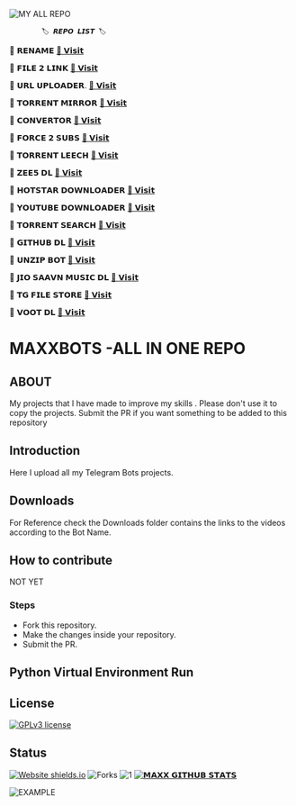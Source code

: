 

![MY ALL REPO](https://telegra.ph/file/bd0ac21d16a564796ecf4.png)


            🏷️ 𝙍𝙀𝙋𝙊 𝙇𝙄𝙎𝙏 🏷️

🔷 𝗥𝗘𝗡𝗔𝗠𝗘 [📨 𝗩𝗶𝘀𝗶𝘁](https://github.com/MaxxRepoHub/MAXX_ALL_REPO/tree/MaxxRename)

🔷 𝗙𝗜𝗟𝗘 𝟮 𝗟𝗜𝗡𝗞 [📨 𝗩𝗶𝘀𝗶𝘁](https://github.com/MaxxRepoHub/MAXX_ALL_REPO/tree/MaxxFile2Link)

🔷 𝗨𝗥𝗟 𝗨𝗣𝗟𝗢𝗔𝗗𝗘𝗥. [📨 𝗩𝗶𝘀𝗶𝘁 ](https://github.com/MaxxRepoHub/MAXX_ALL_REPO)

🔷 𝗧𝗢𝗥𝗥𝗘𝗡𝗧 𝗠𝗜𝗥𝗥𝗢𝗥 [📨 𝗩𝗶𝘀𝗶𝘁 ](https://github.com/MaxxRepoHub/MAXX_ALL_REPO/tree/Torrent-Mirror)

🔷 𝗖𝗢𝗡𝗩𝗘𝗥𝗧𝗢𝗥 [📨 𝗩𝗶𝘀𝗶𝘁](https://github.com/MaxxRepoHub/MAXX_ALL_REPO/tree/MaxxConvertor)

🔷 𝗙𝗢𝗥𝗖𝗘 𝟮 𝗦𝗨𝗕𝗦 [📨 𝗩𝗶𝘀𝗶𝘁](https://github.com/MaxxRepoHub/MAXX_ALL_REPO/tree/Force-2-Subs)

🔷 𝗧𝗢𝗥𝗥𝗘𝗡𝗧 𝗟𝗘𝗘𝗖𝗛 [📨 𝗩𝗶𝘀𝗶𝘁](https://github.com/MaxxRepoHub/MAXX_ALL_REPO/tree/Torrent-Leech)

🔷 𝗭𝗘𝗘𝟱 𝗗𝗟 [📨 𝗩𝗶𝘀𝗶𝘁](https://github.com/MaxxRepoHub/MAXX_ALL_REPO/tree/MaxxZee5DL)

🔷 𝗛𝗢𝗧𝗦𝗧𝗔𝗥 𝗗𝗢𝗪𝗡𝗟𝗢𝗔𝗗𝗘𝗥 [📨 𝗩𝗶𝘀𝗶𝘁](https://github.com/MaxxRepoHub/MAXX_ALL_REPO/tree/Hotstar-DL)

🔷 𝗬𝗢𝗨𝗧𝗨𝗕𝗘 𝗗𝗢𝗪𝗡𝗟𝗢𝗔𝗗𝗘𝗥 [📨 𝗩𝗶𝘀𝗶𝘁](https://github.com/MaxxRepoHub/MAXX_ALL_REPO/tree/Youtube-DL)

🔷 𝗧𝗢𝗥𝗥𝗘𝗡𝗧 𝗦𝗘𝗔𝗥𝗖𝗛 [📨 𝗩𝗶𝘀𝗶𝘁](https://github.com/MaxxRepoHub/MAXX_ALL_REPO/tree/Torrent-Search)

🔷 𝗚𝗜𝗧𝗛𝗨𝗕 𝗗𝗟 [📨 𝗩𝗶𝘀𝗶𝘁](https://github.com/MaxxRepoHub/MAXX_ALL_REPO/tree/GitHubDL)

🔷 𝗨𝗡𝗭𝗜𝗣 𝗕𝗢𝗧 [📨 𝗩𝗶𝘀𝗶𝘁](https://github.com/MaxxRepoHub/MAXX_ALL_REPO/tree/Unzip)

🔷 𝗝𝗜𝗢 𝗦𝗔𝗔𝗩𝗡 𝗠𝗨𝗦𝗜𝗖 𝗗𝗟 [📨 𝗩𝗶𝘀𝗶𝘁](https://github.com/MaxxRepoHub/MAXX_ALL_REPO/tree/JioSaavn-DL)

🔷 𝗧𝗚 𝗙𝗜𝗟𝗘 𝗦𝗧𝗢𝗥𝗘 [📨 𝗩𝗶𝘀𝗶𝘁](https://github.com/MaxxRepoHub/MAXX_ALL_REPO/tree/TG-FILE-STORE)

🔷 𝗩𝗢𝗢𝗧 𝗗𝗟 [📨 𝗩𝗶𝘀𝗶𝘁](https://github.com/MaxxRepoHub/MAXX_ALL_REPO/tree/Voot-DL)

# MAXXBOTS -ALL IN ONE REPO

## ABOUT
My projects that I have made to improve my skills . Please don't use it to copy the projects. Submit the PR if you want something to be added to this repository
## Introduction

Here I upload all my Telegram Bots projects.

## Downloads

For Reference check the Downloads folder contains the links to the videos according to the Bot Name.

## How to contribute

NOT YET 

### Steps

- Fork this repository.
- Make the changes inside your repository.
- Submit the PR.

## Python Virtual Environment Run

## License
[![GPLv3 license](https://img.shields.io/badge/License-GPLv3-blue.svg)](https://github.com/maxxrider/maxxrider)

## Status
[![Website shields.io](https://img.shields.io/website-up-down-green-red/http/shields.io.svg)](https://github.com/MaxxRider/MaxxRider)
![Forks](https://img.shields.io/github/forks/MaxxRider/Max-Torrent-Leech-V2)
![1](https://github-readme-stats.vercel.app/api/top-langs/?username=MaxxRider&theme=blue-green)
[![𝗠𝗔𝗫𝗫 𝗚𝗜𝗧𝗛𝗨𝗕 𝗦𝗧𝗔𝗧𝗦](https://github-readme-stats.vercel.app/api?username=MaxxRider&theme=blue-green)](https://github.com/MaxxRider/MaxxRider)

![EXAMPLE](https://telegra.ph/file/d68af4563db6550749457.png)
